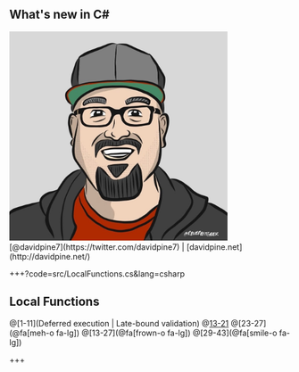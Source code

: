 ## <span>What's new in C#</span>
<img src="assets/me.jpg" height="375" />
<br />
[@davidpine7](https://twitter.com/davidpine7) | [davidpine.net](http://davidpine.net/)

+++?code=src/LocalFunctions.cs&lang=csharp
## Local Functions
@[1-11](Deferred execution | Late-bound validation)
@[13-21](Separate)
@[23-27](@fa[meh-o fa-lg])
@[13-27](@fa[frown-o fa-lg])
@[29-43](@fa[smile-o fa-lg])

+++
